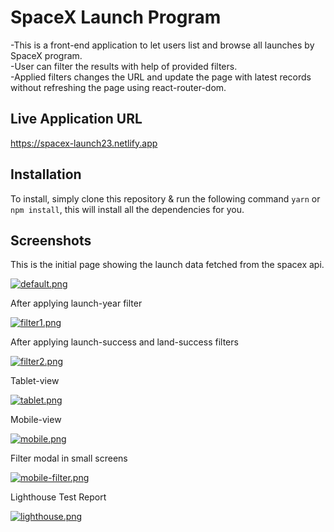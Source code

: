 # SpaceX Launch Program

-This is a front-end application to let users list and browse all launches by SpaceX program.\
-User can filter the results with help of provided filters.\
-Applied filters changes the URL and update the page with latest records without refreshing the page using react-router-dom.

## Live Application URL

https://spacex-launch23.netlify.app

## Installation

To install, simply clone this repository & run the following command `yarn` or `npm install`, this will install all the dependencies for you.

## Screenshots

This is the initial page showing the launch data fetched from the spacex api.

[![default.png](https://i.postimg.cc/15NyhXKq/default.png)](https://postimg.cc/1fPkD92m)


After applying launch-year filter

[![filter1.png](https://i.postimg.cc/bvqPtTfx/filter1.png)](https://postimg.cc/219gpn6y)


After applying launch-success and land-success filters

[![filter2.png](https://i.postimg.cc/RZ79hYyC/filter2.png)](https://postimg.cc/nXhNw3nN)


Tablet-view

[![tablet.png](https://i.postimg.cc/2jLnJdgF/tablet.png)](https://postimg.cc/23mqLWkV)


Mobile-view

[![mobile.png](https://i.postimg.cc/nLLD1qvm/mobile.png)](https://postimg.cc/k2kGJ6YM)


Filter modal in small screens

[![mobile-filter.png](https://i.postimg.cc/bYn2Ly2m/mobile-filter.png)](https://postimg.cc/mhbDgGj9)


Lighthouse Test Report

[![lighthouse.png](https://i.postimg.cc/3x5YKhLb/lighthouse.png)](https://postimg.cc/8jHqH2gh)
